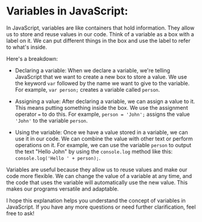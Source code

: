 # Variables in JavaScript:

In JavaScript, variables are like containers that hold information. They allow us to store and reuse values in our code. Think of a variable as a box with a label on it. We can put different things in the box and use the label to refer to what's inside.

Here's a breakdown:

- Declaring a variable: When we declare a variable, we're telling JavaScript that we want to create a new box to store a value. We use the keyword `var` followed by the name we want to give to the variable. For example, `var person;` creates a variable called `person`.

- Assigning a value: After declaring a variable, we can assign a value to it. This means putting something inside the box. We use the assignment operator `=` to do this. For example, `person = 'John';` assigns the value `'John'` to the variable `person`.

- Using the variable: Once we have a value stored in a variable, we can use it in our code. We can combine the value with other text or perform operations on it. For example, we can use the variable `person` to output the text "Hello John" by using the `console.log` method like this: `console.log('Hello ' + person);`.

Variables are useful because they allow us to reuse values and make our code more flexible. We can change the value of a variable at any time, and the code that uses the variable will automatically use the new value. This makes our programs versatile and adaptable.

I hope this explanation helps you understand the concept of variables in JavaScript. If you have any more questions or need further clarification, feel free to ask!
